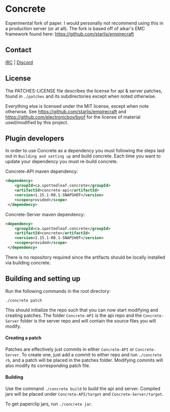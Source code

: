 Concrete
==

Experimental fork of paper. I would personally not recommend using this in a
production server (or at all). The fork is based off of aikar's EMC framework found here:
https://github.com/starlis/empirecraft

## Contact
[IRC](http://irc.spi.gt/iris/?channels=concrete) | [Discord](https://discord.gg/CgDPu27)

## License
The PATCHES-LICENSE file describes the license for api & server patches, 
found in `./patches` and its subdirectories except when noted otherwise.

Everything else is licensed under the MIT license, except when note otherwise. 
See https://github.com/starlis/empirecraft and https://github.com/electronicboy/byof 
for the license of material used/modified by this project.

## Plugin developers
In order to use Concrete as a dependency you must following the steps laid out
in `Building and setting up` and build concrete. Each time you want to update
your dependency you must re-build concrete.

Concrete-API maven dependency:
```xml
<dependency>
    <groupId>ca.spottedleaf.concrete</groupId>
    <artifactId>concrete-api</artifactId>
    <version>1.15.1-R0.1-SNAPSHOT</version>
    <scope>provided</scope>
 </dependency>
 ```
 
 Concrete-Server maven dependency:
 ```xml
 <dependency>
     <groupId>ca.spottedleaf.concrete</groupId>
     <artifactId>concrete</artifactId>
     <version>1.15.1-R0.1-SNAPSHOT</version>
     <scope>provided</scope>
  </dependency>
  ```

There is no repository required since the artifacts should be locally installed
via building concrete.

## Building and setting up
Run the following commands in the root directory:

```
./concrete patch
```

This should initialize the repo such that you can now start modifying and creating 
patches. The folder `Concrete-API` is the api repo and the `Concrete-Server` folder
is the server repo and will contain the source files you will modify.

#### Creating a patch
Patches are effectively just commits in either `Concrete-API` or `Concrete-Server`. 
To create one, just add a commit to either repo and run `./concrete rb`, and a 
patch will be placed in the patches folder. Modifying commits will also modify its 
corresponding patch file.


#### Building

Use the command `./concrete build` to build the api and server. Compiled jars
will be placed under `Concrete-API/target` and `Concrete-Server/target`.

To get paperclip jars, run `./concrete jar`.
